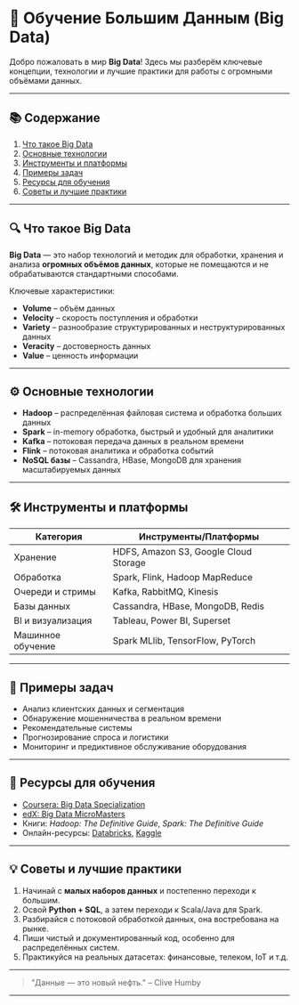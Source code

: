 # 🚀 Обучение Большим Данным (Big Data)

Добро пожаловать в мир **Big Data**! Здесь мы разберём ключевые концепции, технологии и лучшие практики для работы с огромными объёмами данных.  

---

## 📚 Содержание

1. [Что такое Big Data](#что-такое-big-data)
2. [Основные технологии](#основные-технологии)
3. [Инструменты и платформы](#инструменты-и-платформы)
4. [Примеры задач](#примеры-задач)
5. [Ресурсы для обучения](#ресурсы-для-обучения)
6. [Советы и лучшие практики](#советы-и-лучшие-практики)

---

## 🔍 Что такое Big Data

**Big Data** — это набор технологий и методик для обработки, хранения и анализа **огромных объёмов данных**, которые не помещаются и не обрабатываются стандартными способами.  

Ключевые характеристики:

- **Volume** – объём данных
- **Velocity** – скорость поступления и обработки
- **Variety** – разнообразие структурированных и неструктурированных данных
- **Veracity** – достоверность данных
- **Value** – ценность информации

---

## ⚙️ Основные технологии

- **Hadoop** – распределённая файловая система и обработка больших данных  
- **Spark** – in-memory обработка, быстрый и удобный для аналитики  
- **Kafka** – потоковая передача данных в реальном времени  
- **Flink** – потоковая аналитика и обработка событий  
- **NoSQL базы** – Cassandra, HBase, MongoDB для хранения масштабируемых данных

---

## 🛠 Инструменты и платформы

| Категория          | Инструменты/Платформы                        |
|-------------------|---------------------------------------------|
| Хранение           | HDFS, Amazon S3, Google Cloud Storage       |
| Обработка          | Spark, Flink, Hadoop MapReduce              |
| Очереди и стримы   | Kafka, RabbitMQ, Kinesis                     |
| Базы данных        | Cassandra, HBase, MongoDB, Redis             |
| BI и визуализация  | Tableau, Power BI, Superset                  |
| Машинное обучение  | Spark MLlib, TensorFlow, PyTorch             |

---

## 🎯 Примеры задач

- Анализ клиентских данных и сегментация  
- Обнаружение мошенничества в реальном времени  
- Рекомендательные системы  
- Прогнозирование спроса и логистики  
- Мониторинг и предиктивное обслуживание оборудования  

---

## 📖 Ресурсы для обучения

- [Coursera: Big Data Specialization](https://www.coursera.org/specializations/big-data)  
- [edX: Big Data MicroMasters](https://www.edx.org/micromasters/big-data)  
- Книги: *Hadoop: The Definitive Guide*, *Spark: The Definitive Guide*  
- Онлайн-ресурсы: [Databricks](https://databricks.com/), [Kaggle](https://www.kaggle.com/)  

---

## 💡 Советы и лучшие практики

1. Начинай с **малых наборов данных** и постепенно переходи к большим.  
2. Освой **Python + SQL**, а затем переходи к Scala/Java для Spark.  
3. Разбирайся с потоковой обработкой данных, она востребована на рынке.  
4. Пиши чистый и документированный код, особенно для распределённых систем.  
5. Практикуйся на реальных датасетах: финансовые, телеком, IoT и т.д.  

---

> "Данные — это новый нефть." – Clive Humby  

---


